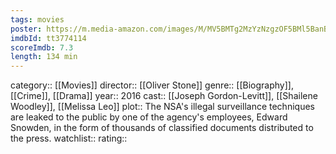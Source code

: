 ```yaml
---
tags: movies
poster: https://m.media-amazon.com/images/M/MV5BMTg2MzYzNzgzOF5BMl5BanBnXkFtZTgwOTg4NzQ4OTE@._V1_SX300.jpg
imdbId: tt3774114
scoreImdb: 7.3
length: 134 min
---
```


category:: [[Movies]]
director:: [[Oliver Stone]]
genre:: [[Biography]], [[Crime]], [[Drama]]
year:: 2016
cast:: [[Joseph Gordon-Levitt]], [[Shailene Woodley]], [[Melissa Leo]]
plot:: The NSA's illegal surveillance techniques are leaked to the public by one of the agency's employees, Edward Snowden, in the form of thousands of classified documents distributed to the press.
watchlist::
rating::
